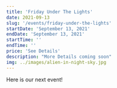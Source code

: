 ```yaml
---
title: 'Friday Under The Lights'
date: 2021-09-13
slug: '/events/friday-under-the-lights'
startDate: 'September 13, 2021'
endDate: 'September 13, 2021'
startTime: ''
endTime: ''
price: 'See Details'
description: "More Details coming soon"
img: ../images/alien-in-night-sky.jpg
---
```


Here is our next event!